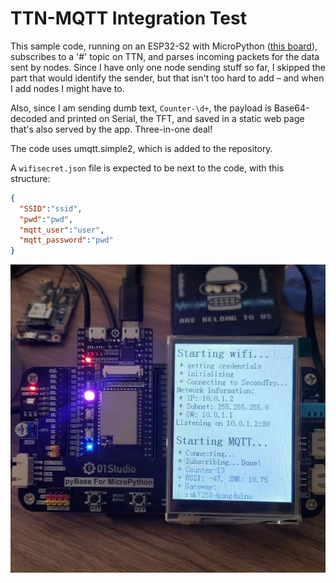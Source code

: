 # TTN-MQTT Integration Test

This sample code, running on an ESP32-S2 with MicroPython ([this board](https://docs.01studio.cc/esp32-s2/quickref.html)), subscribes to a '#' topic on TTN, and parses incoming packets for the data sent by nodes. Since I have only one node sending stuff so far, I skipped the part that would identify the sender, but that isn't too hard to add – and when I add nodes I might have to.

Also, since I am sending dumb text, `Counter-\d+`, the payload is Base64-decoded and printed on Serial, the TFT, and saved in a static web page that's also served by the app. Three-in-one deal!

The code uses umqtt.simple2, which is added to the repository.

A `wifisecret.json` file is expected to be next to the code, with this structure:

```json
{
  "SSID":"ssid",
  "pwd":"pwd",
  "mqtt_user":"user",
  "mqtt_password":"pwd"
}
```

![photo](./demo.jpg)